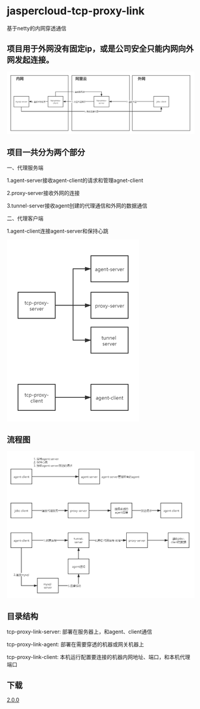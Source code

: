 # jaspercloud-tcp-proxy-link
基于netty的内网穿透通信

## 项目用于外网没有固定ip，或是公司安全只能内网向外网发起连接。
<img src="data/preview.jpg">

## 项目一共分为两个部分
一、代理服务端

1.agent-server接收agent-client的请求和管理agnet-client

2.proxy-server接收外网的连接

3.tunnel-server接收agent创建的代理通信和外网的数据通信

二、代理客户端

1.agent-client连接agent-server和保持心跳

<img src="data/struct.jpg">

## 流程图
<img src="data/flow.jpg">

## 目录结构

tcp-proxy-link-server: 部署在服务器上，和agent、client通信

tcp-proxy-link-agent: 部署在需要穿透的机器或网关机器上

tcp-proxy-link-client: 本机运行配置要连接的机器内网地址、端口，和本机代理端口

## 下载
[2.0.0](https://github.com/jaspercloud/jaspercloud-tcp-proxy-link/releases/tag/2.0.0)
